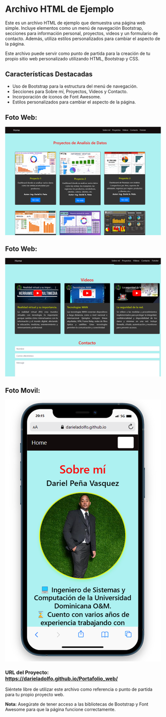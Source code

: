 # Archivo HTML de Ejemplo

Este es un archivo HTML de ejemplo que demuestra una página web simple. Incluye elementos como un menú de navegación Bootstrap, secciones para información personal, proyectos, videos y un formulario de contacto. Además, utiliza estilos personalizados para cambiar el aspecto de la página.

Este archivo puede servir como punto de partida para la creación de tu propio sitio web personalizado utilizando HTML, Bootstrap y CSS.

## Características Destacadas

- Uso de Bootstrap para la estructura del menú de navegación.
- Secciones para Sobre mí, Proyectos, Videos y Contacto.
- Incorporación de íconos de Font Awesome.
- Estilos personalizados para cambiar el aspecto de la página.

## Foto Web:
![Foto](portafolio.png)

## Foto Web:
![Foto](portafolio2.png)


## Foto Movil:
![Foto](portafolio1.png)

### URL del Proyecto: https://darieladolfo.github.io/Portafolio_web/

Siéntete libre de utilizar este archivo como referencia o punto de partida para tu propio proyecto web.

**Nota:** Asegúrate de tener acceso a las bibliotecas de Bootstrap y Font Awesome para que la página funcione correctamente.
